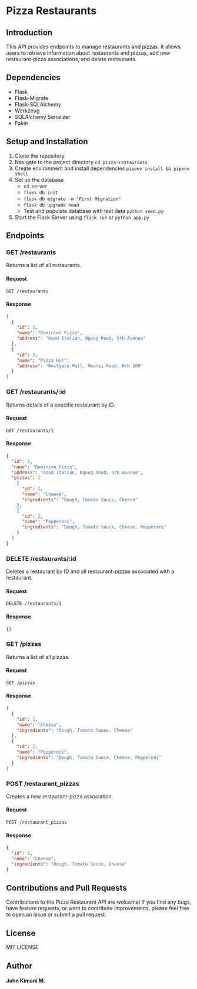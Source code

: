 # Pizza Restaurants
## Introduction
This API provides endpoints to manage restaurants and pizzas. It allows users to retrieve information about restaurants and pizzas, add new restaurant-pizza associations, and delete restaurants.
## Dependencies
- Flask
- Flask-Migrate
- Flask-SQLAlchemy
- Werkzeug
- SQLAlchemy Serializer
- Faker
## Setup and Installation
1. Clone the repository
2. Navigate to the project directory `cd pizza-restaurants`
3. Create environment and install dependencies `pipenv install && pipenv shell`
4. Set up the database
    - `cd server`
    - `flask db init`
    - `flask db migrate -m "First Migration"`
    - `flask db upgrade head`
    - Test and populate database with test data `python seed.py`
5. Start the Flask Server using `flask run` or `python app.py`
## Endpoints
### GET /restaurants
Returns a list of all restaurants.
#### Request
`GET /restaurants`
#### Response
```json
[
  {
    "id": 1,
    "name": "Dominion Pizza",
    "address": "Good Italian, Ngong Road, 5th Avenue"
  },
  {
    "id": 2,
    "name": "Pizza Hut",
    "address": "Westgate Mall, Mwanzi Road, Nrb 100"
  }
]
```
### GET /restaurants/:id
Returns details of a specific restaurant by ID.
#### Request
`GET /restaurants/1`
#### Response
```json
{
  "id": 1,
  "name": "Dominion Pizza",
  "address": "Good Italian, Ngong Road, 5th Avenue",
  "pizzas": [
    {
      "id": 1,
      "name": "Cheese",
      "ingredients": "Dough, Tomato Sauce, Cheese"
    },
    {
      "id": 2,
      "name": "Pepperoni",
      "ingredients": "Dough, Tomato Sauce, Cheese, Pepperoni"
    }
  ]
}
```
### DELETE /restaurants/:id
Deletes a restaurant by ID and all restaurant-pizzas associated with a restaurant.
#### Request
`DELETE /restaurants/1`
#### Response
```json
{}
```
### GET /pizzas
Returns a list of all pizzas.
#### Request
`GET /pizzas`
#### Response
```json
[
  {
    "id": 1,
    "name": "Cheese",
    "ingredients": "Dough, Tomato Sauce, Cheese"
  },
  {
    "id": 2,
    "name": "Pepperoni",
    "ingredients": "Dough, Tomato Sauce, Cheese, Pepperoni"
  }
]
```
### POST /restaurant_pizzas
Creates a new restaurant-pizza association.
#### Request
`POST /restaurant_pizzas`
#### Response
```json
{
  "id": 1,
  "name": "Cheese",
  "ingredients": "Dough, Tomato Sauce, Cheese"
}
```
## Contributions and Pull Requests
Contributions to the Pizza Restaurant API are welcome! If you find any bugs, have feature requests, or want to contribute improvements, please feel free to open an issue or submit a pull request.
## License
MIT LICENSE
## Author
#### John Kimani M.